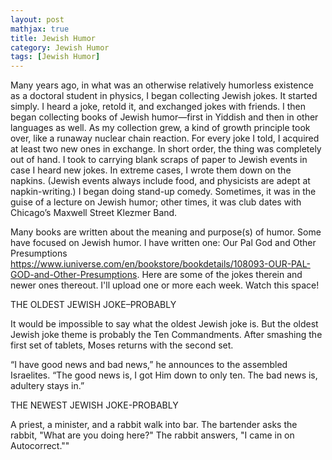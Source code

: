 ```yaml
---
layout: post
mathjax: true
title: Jewish Humor
category: Jewish Humor
tags: [Jewish Humor]
---
```



Many years ago, in what was an otherwise relatively humorless existence as a doctoral student in physics, I began collecting Jewish jokes. It started simply. I heard a joke, retold it, and exchanged jokes with friends. I then began collecting books of Jewish humor—first in Yiddish and then in other languages as well. As my collection grew, a kind of growth principle took over, like a runaway nuclear chain reaction. For every joke I told, I acquired at least two new ones in exchange. In short order, the thing was completely out of hand. I took to carrying blank scraps of paper to Jewish events in case I heard new jokes. In extreme cases, I wrote them down on the napkins. (Jewish events always include food, and physicists are adept at napkin-writing.) I began doing stand-up comedy. Sometimes, it was in the guise of a lecture on Jewish humor; other times, it was club dates with Chicago’s Maxwell Street Klezmer Band. 

Many books are written about the meaning and purpose(s) of humor. Some have focused on Jewish humor. I have written one: 
Our Pal God and Other Presumptions
https://www.iuniverse.com/en/bookstore/bookdetails/108093-OUR-PAL-GOD-and-Other-Presumptions.
Here are some of the jokes therein and newer ones thereout. I'll upload one or more each week. Watch this space!


THE OLDEST JEWISH JOKE–PROBABLY

It would be impossible to say what the oldest Jewish joke is. But the oldest Jewish joke theme is probably the Ten Commandments. After smashing the first set of tablets, Moses returns with the second set.

“I have good news and bad news,” he announces to the assembled Israelites. “The good news is, I got Him down to only ten. The bad news is, adultery stays in.”

THE NEWEST JEWISH JOKE-PROBABLY

A priest, a minister, and a rabbit walk into  bar.  The bartender asks the rabbit, "What are you doing here?" The rabbit answers, "I came in on Autocorrect.""





